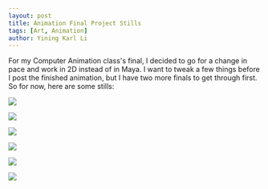 ```yaml
---
layout: post
title: Animation Final Project Stills
tags: [Art, Animation]
author: Yining Karl Li
---
```


For my Computer Animation class's final, I decided to go for a change in pace and work in 2D instead of in Maya. I want to tweak a few things before I post the finished animation, but I have two more finals to get through first. So for now, here are some stills:

[![]({{site.url}}/content/images/2011/May/s1.png)]({{site.url}}/content/images/2011/May/s1.png)

[![]({{site.url}}/content/images/2011/May/s3.png)]({{site.url}}/content/images/2011/May/s3.png)

[![]({{site.url}}/content/images/2011/May/s2.png)]({{site.url}}/content/images/2011/May/s2.png)

[![]({{site.url}}/content/images/2011/May/s4.png)]({{site.url}}/content/images/2011/May/s4.png)

[![]({{site.url}}/content/images/2011/May/s5.png)]({{site.url}}/content/images/2011/May/s5.png)

[![]({{site.url}}/content/images/2011/May/s6.png)]({{site.url}}/content/images/2011/May/s6.png)
